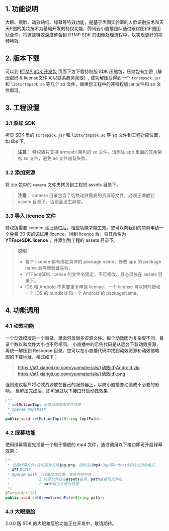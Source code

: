 ## 1. 功能说明
大眼、瘦脸、动效贴纸、绿幕等特效功能，是基于优图实验室的人脸识别技术和天天P图的美妆技术为基础开发的特权功能，腾讯云小直播团队通过跟优图和P图团队合作，将这些特效深度整合到 RTMP SDK 的图像处理流程中，以实现更好的视频特效。

## 2. 版本下载
可以到 [RTMP SDK 开发包](https://www.qcloud.com/document/product/454/7873) 页面下方下载特权版 SDK 压缩包，压缩包有加密（解压密码 & license文件 可以联系商务获取）, 成功解压后得到一个 `txrtmpsdk.jar` 和 `libtxrtmpsdk.so` 等几个 so 文件，替换您工程中的非特权版 jar 文件和 so 文件即可。

## 3. 工程设置

### 3.1 添加 SDK
拷贝 SDK 里的 `txrtmpsdk.jar` 和 `libtxrtmpsdk.so` 等 so 文件到工程对应位置，如 libs 下。
> **注意：**
> 特权版只支持 armeabi 架构的 so 文件，请删除 app 里面的其余架构 so 文件，避免 so 文件加载失败。

### 3.2 添加资源
将 zip 包中的 `camera` 文件夹拷贝到工程的 assets 目录下。
> **注意：**
> camera 目录包含了切换动效需要的资源等文件，必须正确放到 assets 目录下，否则会发生异常。

### 3.3 导入 licence 文件
特权版需要 licence 验证通过后，相应功能才能生效。您可以向我们的商务申请一个免费 30 天的调试用 licence。得到 licence 后，将其命名为 **YTFaceSDK.licence** ，并添加到工程的 assets 目录下。

> **说明：**
> - 每个 licence 都有绑定具体的 package name，修改 app 的 package name 会导致验证失败。
> - YTFaceSDK.license 的文件名固定，不可修改、且必须放在 assets 目录下。
> - iOS 和 Android 不需要重复申请 license，一个 license 可以同时授权一个 iOS 的 bundleid 和一个 Android 的 packageName。

## 4. 功能调用

### 4.1 动效功能

一个动效模版是一个目录，里面包含很多资源文件。每个动效因为复杂度不同，目录个数以和文件大小也不尽相同。
小直播中的示例代码是从后台下载动效资源，再统一解压到 Resource 目录。您可以在小直播代码中找到动效资源和动效缩略图的下载地址，格式如下：

> https://st1.xiangji.qq.com/yunmaterials/{动效id}Android.zip
> https://st1.xiangji.qq.com/yunmaterials/{动效id}.png
>

强烈建议客户将动效资源放在自己的服务器上，以防小直播变动造成不必要的影响。
当解压完成后，即可通过以下接口开启动效效果：

```java
/**
 * setMotionTmpl 设置动效贴图文件位置
 * @param tmplPath
 */
public void setMotionTmpl(String tmplPath);
```


### 4.2 绿幕功能

使用绿幕需要先准备一个用于播放的 mp4 文件，通过调用以下接口即可开启绿幕效果：

```java
/**
 * 设置绿幕文件:目前图片支持jpg/png，视频支持mp4/3gp等Android系统支持的格式
 * API要求18
 * @param path ：绿幕文件位置，支持两种方式：
 *             1.资源文件放在assets目录，path直接取文件名
 *             2.path取文件绝对路径
 */
@TargetApi(18)
public void setGreenScreenFile(String path);
```


### 4.3 大眼瘦脸

2.0.0 版 SDK 的大眼和瘦脸功能正在开发中，敬请期待。

